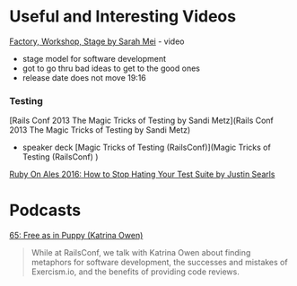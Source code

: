 # Useful and Interesting Videos

[Factory, Workshop, Stage by Sarah Mei](https://vimeo.com/146923862) - video
- stage model for software development
- got to go thru bad ideas to get to the good ones
- release date does not move
19:16


### Testing

[Rails Conf 2013 The Magic Tricks of Testing by Sandi Metz](Rails Conf 2013 The Magic Tricks of Testing by Sandi Metz)
- speaker deck [Magic Tricks of Testing (RailsConf)](Magic Tricks of Testing (RailsConf) )

[Ruby On Ales 2016: How to Stop Hating Your Test Suite by Justin Searls](https://www.youtube.com/watch?v=MIJ2Grv2Bts)


# Podcasts
[65: Free as in Puppy (Katrina Owen)](http://bikeshed.fm/65)
> While at RailsConf, we talk with Katrina Owen about finding metaphors for software development, the successes and mistakes of Exercism.io, and the benefits of providing code reviews.
